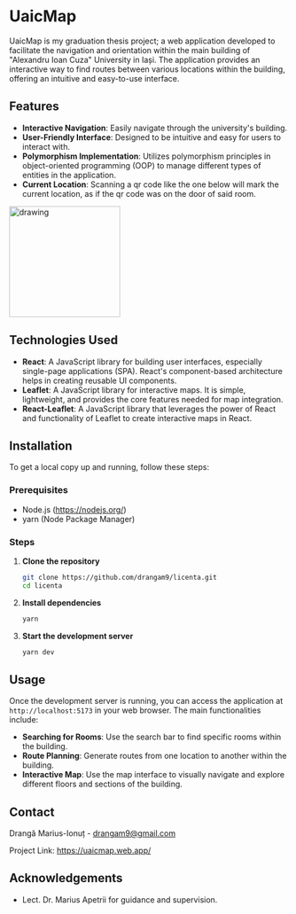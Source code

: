# UaicMap

UaicMap is my graduation thesis project; a web application developed to facilitate the navigation and orientation within the main building of "Alexandru Ioan Cuza" University in Iași. The application provides an interactive way to find routes between various locations within the building, offering an intuitive and easy-to-use interface.

## Features

- **Interactive Navigation**: Easily navigate through the university's building.
- **User-Friendly Interface**: Designed to be intuitive and easy for users to interact with.
- **Polymorphism Implementation**: Utilizes polymorphism principles in object-oriented programming (OOP) to manage different types of entities in the application.
- **Current Location**: Scanning a qr code like the one below will mark the current location, as if the qr code was on the door of said room.

<img src="https://github.com/user-attachments/assets/57c115e5-8521-49d9-9869-b6dac0d0147e" alt="drawing" width="200"/>

## Technologies Used

- **React**: A JavaScript library for building user interfaces, especially single-page applications (SPA). React's component-based architecture helps in creating reusable UI components.
- **Leaflet**: A JavaScript library for interactive maps. It is simple, lightweight, and provides the core features needed for map integration.
- **React-Leaflet**: A JavaScript library that leverages the power of React and functionality of Leaflet to create interactive maps in React.

## Installation

To get a local copy up and running, follow these steps:

### Prerequisites

- Node.js (https://nodejs.org/)
- yarn (Node Package Manager)

### Steps

1. **Clone the repository**
   ```sh
   git clone https://github.com/drangam9/licenta.git
   cd licenta
   ```

2. **Install dependencies**
   ```sh
   yarn
   ```

3. **Start the development server**
   ```sh
   yarn dev
   ```

## Usage

Once the development server is running, you can access the application at `http://localhost:5173` in your web browser. The main functionalities include:

- **Searching for Rooms**: Use the search bar to find specific rooms within the building.
- **Route Planning**: Generate routes from one location to another within the building.
- **Interactive Map**: Use the map interface to visually navigate and explore different floors and sections of the building.

## Contact

Drangă Marius-Ionuț - drangam9@gmail.com

Project Link: 
https://uaicmap.web.app/

## Acknowledgements

- Lect. Dr. Marius Apetrii for guidance and supervision.

